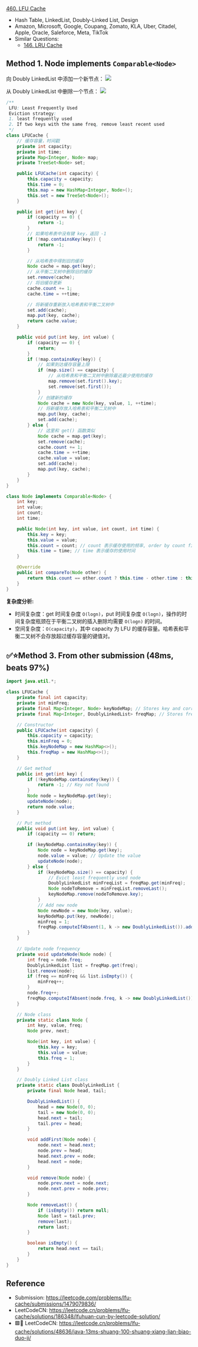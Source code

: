 [460. LFU Cache](https://leetcode.com/problems/lfu-cache/)

* Hash Table, LinkedList, Doubly-Linked List, Design
* Amazon, Microsoft, Google, Coupang, Zomato, KLA, Uber, Citadel, Apple, Oracle, Saleforce, Meta, TikTok
* Similar Questions:
    * [146. LRU Cache](https://leetcode.com/problems/lru-cache/)


## Method 1. Node implements `Comparable<Node>`
向 Doubly LinkedList 中添加一个新节点：
![](images/Insert_Doubly_Linked_List.png)

从 Doubly LinkedList 中删除一个节点：
![](images/Delete_Doubly_Linked_List.png)

```java
/**
 LFU: Least Frequently Used
 Eviction strategy:
 1. least frequently used
 2. If two keys with the same freq, remove least recent used
 */
class LFUCache {
    // 缓存容量，时间戳
    private int capacity;
    private int time;
    private Map<Integer, Node> map;
    private TreeSet<Node> set;

    public LFUCache(int capacity) {
        this.capacity = capacity;
        this.time = 0;
        this.map = new HashMap<Integer, Node>();
        this.set = new TreeSet<Node>();
    }

    public int get(int key) {
        if (capacity == 0) {
            return -1;
        }
        // 如果哈希表中没有键 key，返回 -1
        if (!map.containsKey(key)) {
            return -1;
        }

        // 从哈希表中得到旧的缓存
        Node cache = map.get(key);
        // 从平衡二叉树中删除旧的缓存
        set.remove(cache);
        // 将旧缓存更新
        cache.count += 1;
        cache.time = ++time;

        // 将新缓存重新放入哈希表和平衡二叉树中
        set.add(cache);
        map.put(key, cache);
        return cache.value;
    }

    public void put(int key, int value) {
        if (capacity == 0) {
            return;
        }
        if (!map.containsKey(key)) {
            // 如果到达缓存容量上限
            if (map.size() == capacity) {
                // 从哈希表和平衡二叉树中删除最近最少使用的缓存
                map.remove(set.first().key);
                set.remove(set.first());
            }
            // 创建新的缓存
            Node cache = new Node(key, value, 1, ++time);
            // 将新缓存放入哈希表和平衡二叉树中
            map.put(key, cache);
            set.add(cache);
        } else {
            // 这里和 get() 函数类似
            Node cache = map.get(key);
            set.remove(cache);
            cache.count += 1;
            cache.time = ++time;
            cache.value = value;
            set.add(cache);
            map.put(key, cache);
        }
    }
}

class Node implements Comparable<Node> {
    int key;
    int value;
    int count;
    int time;

    public Node(int key, int value, int count, int time) {
        this.key = key;
        this.value = value;
        this.count = count; // count 表示缓存使用的频率, order by count first
        this.time = time; // time 表示缓存的使用时间
    }

    @Override
    public int compareTo(Node other) {
        return this.count == other.count ? this.time - other.time : this.count - other.count; // order by count first, then time
    }
}
```
**复杂度分析:**
* 时间复杂度：get 时间复杂度 `O(logn)`，put 时间复杂度 `O(logn)`，操作的时间复杂度瓶颈在于平衡二叉树的插入删除均需要 `O(logn)` 的时间。
* 空间复杂度：`O(capacity)`，其中 capacity 为 LFU 的缓存容量。哈希表和平衡二叉树不会存放超过缓存容量的键值对。


## ✅⭐Method 3. From other submission (48ms, beats 97%)
```java
import java.util.*;

class LFUCache {
    private final int capacity;
    private int minFreq;
    private final Map<Integer, Node> keyNodeMap; // Stores key and corresponding Node
    private final Map<Integer, DoublyLinkedList> freqMap; // Stores frequency and corresponding DLL

    // Constructor
    public LFUCache(int capacity) {
        this.capacity = capacity;
        this.minFreq = 0;
        this.keyNodeMap = new HashMap<>();
        this.freqMap = new HashMap<>();
    }

    // Get method
    public int get(int key) {
        if (!keyNodeMap.containsKey(key)) {
            return -1; // Key not found
        }
        Node node = keyNodeMap.get(key);
        updateNode(node);
        return node.value;
    }

    // Put method
    public void put(int key, int value) {
        if (capacity == 0) return;

        if (keyNodeMap.containsKey(key)) {
            Node node = keyNodeMap.get(key);
            node.value = value; // Update the value
            updateNode(node);
        } else {
            if (keyNodeMap.size() == capacity) {
                // Evict least frequently used node
                DoublyLinkedList minFreqList = freqMap.get(minFreq);
                Node nodeToRemove = minFreqList.removeLast();
                keyNodeMap.remove(nodeToRemove.key);
            }
            // Add new node
            Node newNode = new Node(key, value);
            keyNodeMap.put(key, newNode);
            minFreq = 1;
            freqMap.computeIfAbsent(1, k -> new DoublyLinkedList()).addFirst(newNode);
        }
    }

    // Update node frequency
    private void updateNode(Node node) {
        int freq = node.freq;
        DoublyLinkedList list = freqMap.get(freq);
        list.remove(node);
        if (freq == minFreq && list.isEmpty()) {
            minFreq++;
        }
        node.freq++;
        freqMap.computeIfAbsent(node.freq, k -> new DoublyLinkedList()).addFirst(node);
    }

    // Node class
    private static class Node {
        int key, value, freq;
        Node prev, next;

        Node(int key, int value) {
            this.key = key;
            this.value = value;
            this.freq = 1;
        }
    }

    // Doubly Linked List class
    private static class DoublyLinkedList {
        private final Node head, tail;

        DoublyLinkedList() {
            head = new Node(0, 0);
            tail = new Node(0, 0);
            head.next = tail;
            tail.prev = head;
        }

        void addFirst(Node node) {
            node.next = head.next;
            node.prev = head;
            head.next.prev = node;
            head.next = node;
        }

        void remove(Node node) {
            node.prev.next = node.next;
            node.next.prev = node.prev;
        }

        Node removeLast() {
            if (isEmpty()) return null;
            Node last = tail.prev;
            remove(last);
            return last;
        }

        boolean isEmpty() {
            return head.next == tail;
        }
    }
}
```

## Reference
* Submission: https://leetcode.com/problems/lfu-cache/submissions/1479079836/
* LeetCodeCN: https://leetcode.cn/problems/lfu-cache/solutions/186348/lfuhuan-cun-by-leetcode-solution/
* 🟩🌟 LeetCodeCN: https://leetcode.cn/problems/lfu-cache/solutions/48636/java-13ms-shuang-100-shuang-xiang-lian-biao-duo-ji/